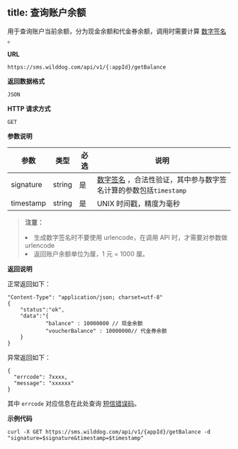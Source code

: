 
title: 查询账户余额
---

用于查询账户当前余额，分为现金余额和代金券余额，调用时需要计算 [数字签名](/sms/guide/signature.html#生成数字签名的方法) 。

**URL**

```
https://sms.wilddog.com/api/v1/{:appId}/getBalance
```

**返回数据格式**

```
JSON
```

**HTTP 请求方式**    

```
GET    
```
    
**参数说明**
    
|参数           |类型           |必选       |说明|
|--------------|--------------|----------|---|
|signature      |string         |是         |[数字签名](/sms/guide/signature.html#数字签名验证模式) ，合法性验证，其中参与数字签名计算的参数包括`timestamp`|
|timestamp      |string         |是         | UNIX 时间戳，精度为毫秒|
 
<blockquote class="warning">
  <p><strong>注意：</strong></p>
  <li>生成数字签名时不要使用 urlencode，在调用 API 时，才需要对参数做 urlencode<li/>
  返回账户余额单位为厘，1 元 = 1000 厘。
</blockquote>
 
**返回说明**

正常返回如下：

```
"Content-Type": "application/json; charset=utf-8" 
{
	"status":"ok", 
	"data":"{
			"balance" : 10000000 // 现金余额   
			"voucherBalance" : 10000000// 代金券余额     
	}
}
```

异常返回如下：

```
{
  "errcode": 7xxxx,
  "message": "xxxxxx"
}
```
其中 `errcode` 对应信息在此处查询 [短信错误码](/sms/api/error-code.html)。

**示例代码**


```
curl -X GET https://sms.wilddog.com/api/v1/{appId}/getBalance -d "signature=$signature&timestamp=$timestamp"
```


